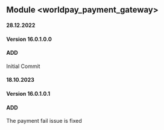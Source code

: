 ## Module <worldpay_payment_gateway>

#### 28.12.2022
#### Version 16.0.1.0.0
#### ADD
Initial Commit

#### 18.10.2023
#### Version 16.0.1.0.1
#### ADD
The payment fail issue is fixed